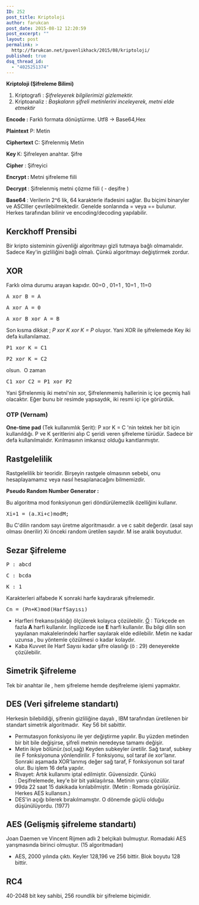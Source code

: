 ```yaml
---
ID: 252
post_title: Kriptoloji
author: farukcan
post_date: 2015-08-12 12:20:59
post_excerpt: ""
layout: post
permalink: >
  http://farukcan.net/guvenlikhack/2015/08/kriptoloji/
published: true
dsq_thread_id:
  - "4025251374"
---
```

<strong>Kriptoloji (Şifreleme Bilimi)</strong>
<ol>
	<li>Kriptografi :<em> Şifreleyerek bilgilerimizi gizlemektir.</em></li>
	<li>Kriptoanaliz : <em>Başkaların şifreli metinlerini inceleyerek, metni elde etmektir</em></li>
</ol>
<strong>Encode :</strong> Farklı formata dönüştürme. Utf8 -&gt; Base64,Hex

<strong>Plaintext</strong> P: Metin

<strong>Ciphertext</strong> C: Şifrelenmiş Metin

<strong>Key </strong>K: Şifreleyen anahtar. Şifre

<strong>Cipher</strong> : Şifreyici

<strong>Encrypt : </strong>Metni şifreleme fiili

<strong>Decrypt </strong>: Şifrelenmiş metni çözme fiili ( - deşifre )

<strong>Base64 </strong>: Verilerin 2^6 lik, 64 karakterle ifadesini sağlar. Bu biçimi binaryler ve ASCIIler çevrilebilmektedir. Genelde sonlarında = veya == bulunur. Herkes tarafından bilinir ve encoding/decoding yapılabilir.
<h2>Kerckhoff Prensibi</h2>
Bir kripto sisteminin güvenliği algoritmayı gizli tutmaya bağlı olmamalıdır. Sadece Key'in gizliliğini bağlı olmalı. Çünkü algoritmayı değiştirmek zordur.
<h2>XOR</h2>
Farklı olma durumu arayan kapıdır. 00=0 , 01=1 , 10=1 , 11=0
<pre>A xor B = A</pre>
<pre>A xor A = 0</pre>
<pre>A xor B xor A = B</pre>
Son kısma dikkat ; <em>P xor K xor K = P </em>oluyor. Yani XOR ile şifrelemede Key iki defa kullanılamaz.
<pre>P1 xor K = C1</pre>
<pre>P2 xor K = C2</pre>
olsun.  O zaman
<pre>C1 xor C2 = P1 xor P2</pre>
Yani Şifrelenmiş iki metni'nin xor, Şifrelenmemiş hallerinin iç içe geçmiş hali olacaktır. Eğer bunu bir resimde yapsaydık, iki resmi içi içe görürdük.
<h3>OTP (Vernam)</h3>
<strong>One-time pad</strong> (Tek kullanımlık Şerit): P xor K = C 'nin tektek her bit için kullanıldığı. P ve K şeritlerini alıp C şeridi veren şifreleme türüdür. Sadece bir defa kullanılmalıdır. Kırılmasının imkansız olduğu kanıtlanmıştır.
<h2>Rastgelelilik</h2>
Rastgelelilik bir teoridir. Birşeyin rastgele olmasının sebebi, onu hesaplayamamız veya nasıl hesaplanacağını bilmemizdir.

<strong>Pseudo Random Number Generator : </strong>

Bu algoritma mod fonksiyonun geri döndürülemezlik özelliğini kullanır.
<pre><strong></strong>Xi+1 = (a.Xi+c)modM;</pre>
Bu C'dilin random sayı üretme algoritmasıdır. a ve c sabit değerdir. (asal sayı olması önerilir) Xi önceki random üretilen sayıdır. M ise aralık boyutudur.
<h2>Sezar Şifreleme</h2>
<pre>P : abcd</pre>
<pre>C : bcda</pre>
<pre>K : 1</pre>
Karakterleri alfabede K sonraki harfe kaydırarak şifrelemedir.
<pre>Cn = (Pn+K)mod(HarfSayısı)</pre>
<ul>
	<li>Harfleri frekansı(sıklığı) ölçülerek kolayca çözülebilir. <span style="text-decoration: underline;">Ö</span> : Türkçede en fazla <strong>A</strong> harfi kullanılır. İngilizcede ise <strong>E</strong> harfi kullanılır. Bu bilgi dilin son yayılanan makalelerindeki harfler sayılarak elde edilebilir. Metin ne kadar uzunsa , bu yöntemle çözülmesi o kadar kolaydır.</li>
	<li>Kaba Kuvvet ile Harf Sayısı kadar şifre olasılığı (ö : 29) deneyerekte çözülebilir.</li>
</ul>
<h2>Simetrik Şifreleme</h2>
Tek bir anahtar ile , hem şifreleme hemde deşifreleme işlemi yapmaktır.
<h2>DES (Veri şifreleme standartı)</h2>
Herkesin bilebildiği, şifrenin gizliliğine dayalı , IBM tarafından üretilenen bir standart simetrik algoritmadır.  Key 56 bit sabittir.
<ul>
	<li>Permutasyon fonksiyonu ile yer değiştirme yapılır. Bu yüzden metinden bir bit bile değişirse, şifreli metnin neredeyse tamamı değişir.</li>
	<li>Metin ikiye bölünür.(sol,sağ) Keyden subkeyler üretilir. Sağ taraf, subkey ile F fonksiyonuna yönlendirilir. F fonksiyonu, sol taraf ile xor'lanır. Sonraki aşamada XOR'lanmış değer sağ taraf, F fonksiyonun sol taraf olur. Bu işlem 16 defa yapılır.</li>
	<li>Rivayet: Artık kullanımı iptal edilmiştir. Güvensizdir. Çünkü : Deşifrelemede, key'e bir bit yaklaşılırsa. Metinin yarısı çözülür.</li>
	<li>99da 22 saat 15 dakikada kırılabilmiştir. (Metin : Romada görüşürüz. Herkes AES kullansın.)</li>
	<li>DES'in açığı bilerek bırakılmamıştır. O dönemde güçlü olduğu düşünülüyordu. (1977)</li>
</ul>
<h2>AES (Gelişmiş şifreleme standartı)</h2>
Joan Daemen ve Vincent Rijmen adlı 2 belçikalı bulmuştur. Romadaki AES yarışmasında birinci olmuştur. (15 algoritmadan)
<ul>
	<li>AES, 2000 yılında çıktı. Keyler 128,196 ve 256 bittir. Blok boyutu 128 bittir.</li>
</ul>
<h2>RC4</h2>
40-2048 bit key sahibi, 256 roundlik bir şifreleme biçimidir.

&nbsp;